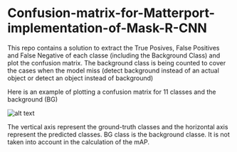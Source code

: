 # Confusion-matrix-for-Matterport-implementation-of-Mask-R-CNN

This repo contains a solution to extract the True Posives, False Positives and False Negative of each classe (including the Background Class) and plot the confusion matrix. The background class is being counted to cover the cases when the model miss (detect background instead of an actual object or detect an object instead of background)

Here is an example of plotting a confusion matrix for 11 classes and the background (BG) 

![alt text](https://github.com/Altimis/Confusion-matrix-for-Matterport-implementation-of-Mask-R-CNN/blob/master/cmatrix_example.png?raw=true)

The vertical axis represent the ground-truth classes and the horizontal axis represent the predicted classes. BG class is the background classe. It is not taken into account in the calculation of the mAP. 
